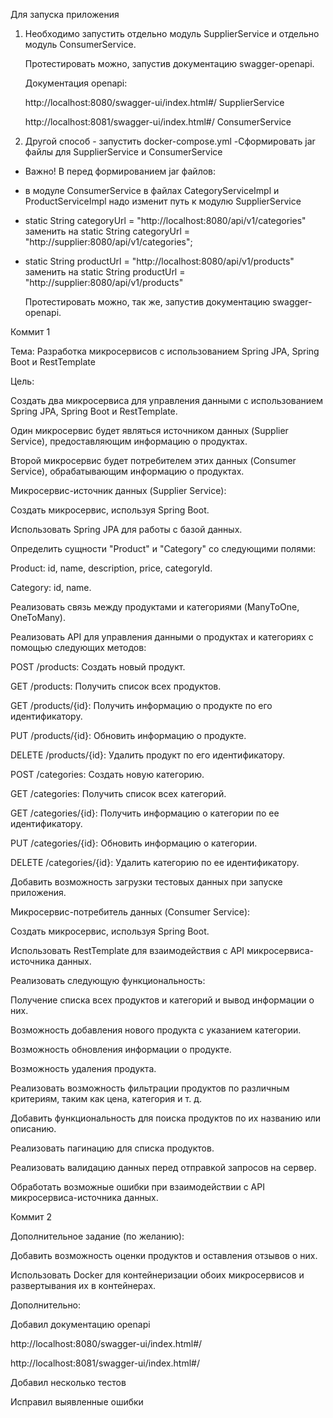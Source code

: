 Для запуска приложения
1) Необходимо запустить отдельно модуль SupplierService и отдельно модуль ConsumerService.

    Протестировать можно, запустив документацию swagger-openapi.

    Документация openapi:
    
    http://localhost:8080/swagger-ui/index.html#/  SupplierService
    
    http://localhost:8081/swagger-ui/index.html#/  ConsumerService

2) Другой способ - запустить docker-compose.yml
-Сформировать jar файлы для SupplierService и ConsumerService
- Важно! В перед формированием jar файлов:
- в модуле ConsumerService в файлах CategoryServiceImpl и ProductServiceImpl надо изменит путь к модулю SupplierService

- static String categoryUrl = "http://localhost:8080/api/v1/categories" заменить на static String categoryUrl = "http://supplier:8080/api/v1/categories";

- static String productUrl = "http://localhost:8080/api/v1/products" заменить на static String productUrl = "http://supplier:8080/api/v1/products"

    Протестировать можно, так же, запустив документацию swagger-openapi.

Коммит 1

Тема: Разработка микросервисов с использованием Spring JPA, Spring Boot и RestTemplate

Цель:

Создать два микросервиса для управления данными с использованием Spring JPA, Spring Boot и RestTemplate. 

Один микросервис будет являться источником данных (Supplier Service), предоставляющим информацию о продуктах.

Второй микросервис будет потребителем этих данных (Consumer Service), обрабатывающим информацию о продуктах.

Микросервис-источник данных (Supplier Service):

Создать микросервис, используя Spring Boot.

Использовать Spring JPA для работы с базой данных.

Определить сущности "Product" и "Category" со следующими полями:

Product: id, name, description, price, categoryId.

Category: id, name.

Реализовать связь между продуктами и категориями (ManyToOne, OneToMany).

Реализовать API для управления данными о продуктах и категориях с помощью следующих методов:

POST /products: Создать новый продукт.

GET /products: Получить список всех продуктов.

GET /products/{id}: Получить информацию о продукте по его идентификатору.

PUT /products/{id}: Обновить информацию о продукте.

DELETE /products/{id}: Удалить продукт по его идентификатору.

POST /categories: Создать новую категорию.

GET /categories: Получить список всех категорий.

GET /categories/{id}: Получить информацию о категории по ее идентификатору.

PUT /categories/{id}: Обновить информацию о категории.

DELETE /categories/{id}: Удалить категорию по ее идентификатору.

Добавить возможность загрузки тестовых данных при запуске приложения.

Микросервис-потребитель данных (Consumer Service):

Создать микросервис, используя Spring Boot.

Использовать RestTemplate для взаимодействия с API микросервиса-источника данных.

Реализовать следующую функциональность:

Получение списка всех продуктов и категорий и вывод информации о них.

Возможность добавления нового продукта с указанием категории.

Возможность обновления информации о продукте.

Возможность удаления продукта.

Реализовать возможность фильтрации продуктов по различным критериям, таким как цена, категория и т. д.

Добавить функциональность для поиска продуктов по их названию или описанию.

Реализовать пагинацию для списка продуктов.

Реализовать валидацию данных перед отправкой запросов на сервер.

Обработать возможные ошибки при взаимодействии с API микросервиса-источника данных.

Коммит 2

Дополнительное задание (по желанию):

Добавить возможность оценки продуктов и оставления отзывов о них.

Использовать Docker для контейнеризации обоих микросервисов и развертывания их в контейнерах.

Дополнительно:

Добавил документацию openapi

http://localhost:8080/swagger-ui/index.html#/

http://localhost:8081/swagger-ui/index.html#/

Добавил несколько тестов

Исправил выявленные ошибки

